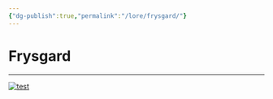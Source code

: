 ```yaml
---
{"dg-publish":true,"permalink":"/lore/frysgard/"}
---
```


# Frysgard
---

[![test](/img/user/lore/attachment/Arkanis-Frysgard.png)](../../../img/user/lore/attachment/Arkanis-Frysgard.png)